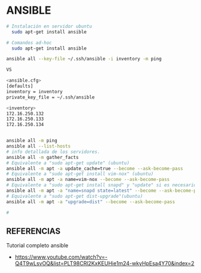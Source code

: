 ANSIBLE
===
```bash
# Instalación en servidor ubuntu
  sudo apt-get install ansible
```

```bash
# Comandos ad-hoc
  sudo apt-get install ansible

ansible all --key-file ~/.ssh/ansible -i inventory -m ping

VS

<ansible.cfg>
[defaults]
inventory = inventory
private_key_file = ~/.ssh/ansible

<inventory>
172.16.250.132
172.16.250.133
172.16.250.134


ansible all -m ping
ansible all --list-hosts
# info detallada de los servidores.
ansible all -m gather_facts
# Equivalente a "sudo apt-get update" (ubuntu)
ansible all -m apt -a update_cache=true --become --ask-become-pass
# Equivalente a "sudo apt-get install vim-nox" (ubuntu)
ansible all -m apt -a name=vim-nox --become --ask-become-pass
# Equivalente a "sudo apt-get install snapd" y "update" si es necesario  (ubuntu)
ansible all -m apt -a "name=snapd state=latest" --become --ask-become-pass
# Equivalente a "sudo apt-get dist-upgrade"(ubuntu)
ansible all -m apt -a "upgrade=dist" --become --ask-become-pass
```
```bash
# 
```



REFERENCIAS
---
Tutorial completo ansible
- https://www.youtube.com/watch?v=-Q4T9wLsvOQ&list=PLT98CRl2KxKEUHie1m24-wkyHpEsa4Y70&index=2
